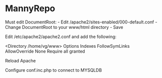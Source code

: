# MannyRepo
Must edit DocumentRoot:
	- Edit /apache2/sites-enabled/000-default.conf
	- Change DocumentRoot to your www/html directory
	- Save

Edit /etc/apache2/apache2.conf and add the following:

<Directory /home/vg/www>
    Options Indexes FollowSymLinks
    AllowOverride None
    Require all granted
</Directory>


Reload Apache

Configure conf.inc.php to connect to MYSQLDB

